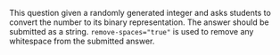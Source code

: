 This question given a randomly generated integer and asks students to convert the number to its binary representation. The answer should be submitted as a string. `remove-spaces="true"` is used to remove any whitespace from the submitted answer.

